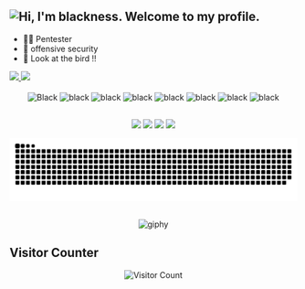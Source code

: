 ## <img src="https://readme-typing-svg.demolab.com?font=Roboto&size=24&pause=1000&color=C9D1D9&multiline=true&width=460&lines=Hi%2C+I'm+blackness.+Welcome+to+my+profile." alt="Hi, I'm blackness. Welcome to my profile." />

- 👨‍💻 Pentester
- 🖤 offensive security
- 👻 Look at the bird !!

<div>
  <a href="https://github.com/blacknesses">
  <img width="48%" src="https://github-readme-stats.vercel.app/api?username=blackness&show_icons=true&theme=tokyonight">
 <a href="https://github.com/blacknesses">
  <img width="48%" src="https://github-readme-stats.vercel.app/api/top-langs/?username=blacknesses&layout=compact&langs_count=8&theme=tokyonight&hide="/>
 </a>
</div>
  

<div align="center" style="display: inline_block"><br>
  <img align="center" alt="Black" height="30" width="40" src="https://cdn.jsdelivr.net/gh/devicons/devicon/icons/linux/linux-original.svg">
  <img align="center" alt="black" height="30" width="40" src="https://cdn.jsdelivr.net/gh/devicons/devicon/icons/bash/bash-original.svg">
  <img align="center" alt="black" height="32" width="42" src="https://cdn.jsdelivr.net/gh/devicons/devicon/icons/debian/debian-plain-wordmark.svg">
  <img align="center" alt="black" height="30" width="40" src="https://cdn.jsdelivr.net/gh/devicons/devicon/icons/putty/putty-original.svg">
  <img align="center" alt="black" height="32" width="42" src="https://cdn.jsdelivr.net/gh/devicons/devicon/icons/python/python-original.svg">
  <img align="center" alt="black" height="32" width="42" src="https://cdn.jsdelivr.net/gh/devicons/devicon/icons/raspberrypi/raspberrypi-original.svg">
  <img align="center" alt="black" height="32" width="42" src="https://cdn.jsdelivr.net/gh/devicons/devicon/icons/grafana/grafana-original.svg">
  <img align="center" alt="black" height="32" width="40" src="https://cdn.jsdelivr.net/gh/devicons/devicon/icons/ssh/ssh-original.svg">
  
</div>
  
##

<div align="center">
  <a href="https://www.instagram.com/blackness.io/" target="_blank"><img src="https://img.shields.io/badge/Instagram-E4405F?style=for-the-badge&logo=instagram&logoColor=white"
target="_blank"></a>
  <a href="https://www.linkedin.com/in/fabio-junior-2b0040190/" target="_blank"><img src="https://img.shields.io/badge/LinkedIn-0077B5?style=for-the-badge&logo=linkedin&logoColor=white"
target="_blank"></a> 
  <a href="https://www.udemy.com/user/fabio-henrique-166/" target="_blank"><img src="https://img.shields.io/badge/Udemy-EC5252?style=for-the-badge&logo=Udemy&logoColor=white"
target="_blank"></a>       
  <a href="https://discord.gg/xBkaKATxT6" target="_blank"><img src="https://img.shields.io/badge/Discord-7289DA?style=for-the-badge&logo=discord&logoColor=white"
target="_blank"></a>       
  
   ![Snake animation](https://github.com/blacknesses/blacknesses/blob/output/github-contribution-grid-snake.svg)
##
   ![giphy](https://user-images.githubusercontent.com/96961178/234770652-1be88cd1-9481-4139-aa88-d1c5ab741251.gif)
  
</div>
  
## Visitor Counter
<div align="center">



![Visitor Count](https://profile-counter.glitch.me/{blacknesses}/count.svg)
</div>
